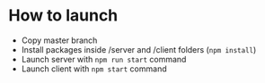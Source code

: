 # How to launch
- Copy master branch
- Install packages inside /server and /client folders (```npm install```)
- Launch server with ```npm run start``` command
- Launch client with ```npm start``` command
